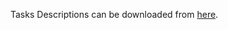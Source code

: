 Tasks Descriptions can be downloaded from [here](https://judge.softuni.org/Contests/Practice/DownloadResource/21464).